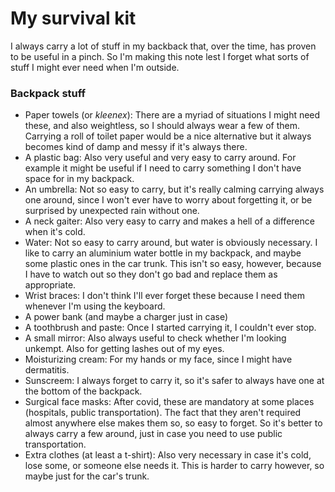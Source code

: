 # My survival kit
I always carry a lot of stuff in my backback that, over the time, has proven to be useful in a pinch. So I'm making this note lest I forget what sorts of stuff I might ever need when I'm outside.

### Backpack stuff
* Paper towels (or *kleenex*): There are a myriad of situations I might need these, and also weightless, so I should always wear a few of them. Carrying a roll of toilet paper would be a nice alternative but it always becomes kind of damp and messy if it's always there.
* A plastic bag: Also very useful and very easy to carry around. For example it might be useful if I need to carry something I don't have space for in my backpack.
* An umbrella: Not so easy to carry, but it's really calming carrying always one around, since I won't ever have to worry about forgetting it, or be surprised by unexpected rain without one.
* A neck gaiter: Also very easy to carry and makes a hell of a difference when it's cold.
* Water: Not so easy to carry around, but water is obviously necessary. I like to carry an aluminium water bottle in my backpack, and maybe some plastic ones in the car trunk. This isn't so easy, however, because I have to watch out so they don't go bad and replace them as appropriate.
* Wrist braces: I don't think I'll ever forget these because I need them whenever I'm using the keyboard.
* A power bank (and maybe a charger just in case)
* A toothbrush and paste: Once I started carrying it, I couldn't ever stop.
* A small mirror: Also always useful to check whether I'm looking unkempt. Also for getting lashes out of my eyes.
* Moisturizing cream: For my hands or my face, since I might have dermatitis.
* Sunscreem: I always forget to carry it, so it's safer to always have one at the bottom of the backpack.
* Surgical face masks: After covid, these are mandatory at some places (hospitals, public transportation). The fact that they aren't required almost anywhere else makes them so, so easy to forget. So it's better to always carry a few around, just in case you need to use public transportation.
* Extra clothes (at least a t-shirt): Also very necessary in case it's cold, lose some, or someone else needs it. This is harder to carry however, so maybe just for the car's trunk.

